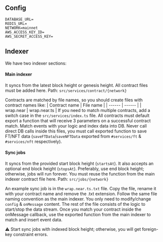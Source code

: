 ## Config

```
DATABASE_URL=
REDIS_URL=
NETWORK=mainnet
AWS_ACCESS_KEY_ID=
AWS_SECRET_ACCESS_KEY=
```

## Indexer

We have two indexer sections:

#### Main indexer

It syncs from the latest block height or genesis height. All contract files must be added here.
Path: `src/services/contract/{network}`

Contracts are matched by file names, so you should create files with contract names like:
| Contract name | File name |
| ------ | ------ |
| wrap.near | wrap.near.ts |
If you need to match multiple contracts, add a switch case in the `src/services/index.ts` file.
All contracts must default export a function that will receive 3 parameters on a successful contract match. Match events with your logic and index data into DB. Never call direct DB calls inside this files, you must call exported function to save FT/NFT data (`saveFTData`/`saveNFTData` exported from `#services/ft` & `#services/nft` respectively).

#### Sync jobs

It syncs from the provided start block height (`startsAt`). It also accepts an optional end block height (`stopsAt`). Preferably, use end block height; otherwise, jobs will run forever. You must reuse the function from the main indexer contract file here.
Path: `src/jobs/{network}`

An example sync job is in the `wrap.near.ts.txt` file. Copy the file, rename it with your contract name and remove the .txt extension. Follow the same file naming convention as the main indexer.
You only need to modify/change `config` & `onMessage` content. The rest of the file consists of the logic to start/stop the data stream. Once you match your contract inside the onMessage callback, use the exported function from the main indexer to match and insert event data.

⚠️ Start sync jobs with indexed block height; otherwise, you will get foreign-key constraint errors.
